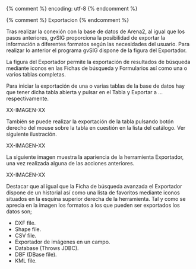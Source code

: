 {% comment %} encoding: utf-8 {% endcomment %}

{% comment %} Exportacion {% endcomment %}

Tras realizar la conexión con la base de datos de Arena2, al igual que los pasos anteriores, gvSIG proporciona la posibilidad de exportar la información a diferentes formatos según las necesidades del usuario. Para realizar lo anterior el programa gvSIG dispone de la figura del Exportador.

La figura del Exportador permite la exportación de resultados de búsqueda mediante iconos en las Fichas de búsqueda y Formularios así como una o varios tablas completas.

Para iniciar la exportación de una o varias tablas de la base de datos hay que tener dicha tabla abierta y pulsar en el Tabla y Exportar a … respectivamente.

XX-IMAGEN-XX

También se puede realizar la exportación de la tabla pulsando botón derecho del mouse sobre la tabla en cuestión en la lista del catálogo. Ver siguiente ilustración.

XX-IMAGEN-XX

La siguiente imagen muestra la apariencia de la herramienta Exportador, una vez realizada alguna de las acciones anteriores.

XX-IMAGEN-XX

Destacar que al igual que la Ficha de búsqueda avanzada el Exportador dispone de un historial así como una lista de favoritos mediante iconos situados en la esquina superior derecha de la herramienta.
Tal y como se aprecia en la imagen los formatos a los que pueden ser exportados los datos son;

* DXF file.
* Shape file.
* CSV file.
* Exportador de imágenes en un campo.
* Database (Throws  JDBC).
* DBF (DBase file).
* KML file.
